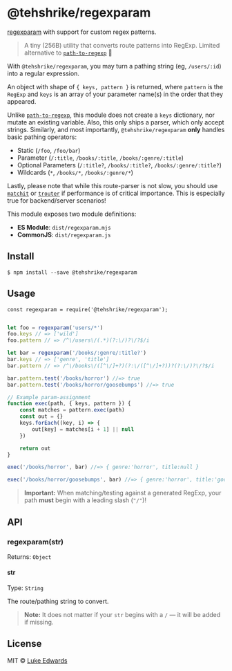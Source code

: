 # @tehshrike/regexparam

[regexparam](https://github.com/lukeed/regexparam) with support for custom regex patterns.

> A tiny (256B) utility that converts route patterns into RegExp. Limited alternative to [`path-to-regexp`](https://github.com/pillarjs/path-to-regexp) 🙇

With `@tehshrike/regexparam`, you may turn a pathing string (eg, `/users/:id`) into a regular expression.

An object with shape of `{ keys, pattern }` is returned, where `pattern` is the `RegExp` and `keys` is an array of your parameter name(s) in the order that they appeared.

Unlike [`path-to-regexp`](https://github.com/pillarjs/path-to-regexp), this module does not create a `keys` dictionary, nor mutate an existing variable. Also, this only ships a parser, which only accept strings. Similarly, and most importantly, `@tehshrike/regexparam` **only** handles basic pathing operators:

* Static (`/foo`, `/foo/bar`)
* Parameter (`/:title`, `/books/:title`, `/books/:genre/:title`)
* Optional Parameters (`/:title?`, `/books/:title?`, `/books/:genre/:title?`)
* Wildcards (`*`, `/books/*`, `/books/:genre/*`)

Lastly, please note that while this route-parser is not slow, you should use [`matchit`](https://github.com/lukeed/matchit#benchmarks) or [`trouter`](https://github.com/lukeed/trouter) if performance is of critical importance. This is especially true for backend/server scenarios!

This module exposes two module definitions:

* **ES Module**: `dist/regexparam.mjs`
* **CommonJS**: `dist/regexparam.js`

## Install

```
$ npm install --save @tehshrike/regexparam
```


## Usage

```
const regexparam = require('@tehshrike/regexparam');
```

<!--js
const regexparam = require('./dist/regexparam.js')
-->

```js

let foo = regexparam('users/*')
foo.keys // => ['wild']
foo.pattern // => /^\/users\/(.*)(?:\/)?\/?$/i

let bar = regexparam('/books/:genre/:title?')
bar.keys // => ['genre', 'title']
bar.pattern // => /^\/books\/([^\/]+?)(?:\/([^\/]+?))?(?:\/)?\/?$/i

bar.pattern.test('/books/horror') //=> true
bar.pattern.test('/books/horror/goosebumps') //=> true

// Example param-assignment
function exec(path, { keys, pattern }) {
	const matches = pattern.exec(path)
	const out = {}
	keys.forEach((key, i) => {
		out[key] = matches[i + 1] || null
	})

	return out
}

exec('/books/horror', bar) //=> { genre:'horror', title:null }

exec('/books/horror/goosebumps', bar) //=> { genre:'horror', title:'goosebumps' }
```

> **Important:** When matching/testing against a generated RegExp, your path **must** begin with a leading slash (`"/"`)!

## API

### regexparam(str)

Returns: `Object`

#### str

Type: `String`

The route/pathing string to convert.

> **Note:** It does not matter if your `str` begins with a `/` &mdash; it will be added if missing.

## License

MIT © [Luke Edwards](https://lukeed.com)
